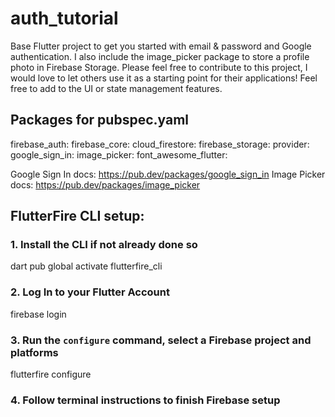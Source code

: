 # auth_tutorial

Base Flutter project to get you started with email & password and Google authentication. I also include the image_picker package to store a profile photo in Firebase Storage. Please feel free to contribute to this project, I would love to let others use it as a starting point for their applications! Feel free to add to the UI or state management features.

## Packages for pubspec.yaml

firebase_auth: 
firebase_core:
cloud_firestore:
firebase_storage:
provider:
google_sign_in:
image_picker:
font_awesome_flutter:

Google Sign In docs: https://pub.dev/packages/google_sign_in
Image Picker docs: https://pub.dev/packages/image_picker

## FlutterFire CLI setup: 
### 1. Install the CLI if not already done so
dart pub global activate flutterfire_cli

### 2. Log In to your Flutter Account
firebase login

### 3. Run the `configure` command, select a Firebase project and platforms
flutterfire configure

### 4. Follow terminal instructions to finish Firebase setup
